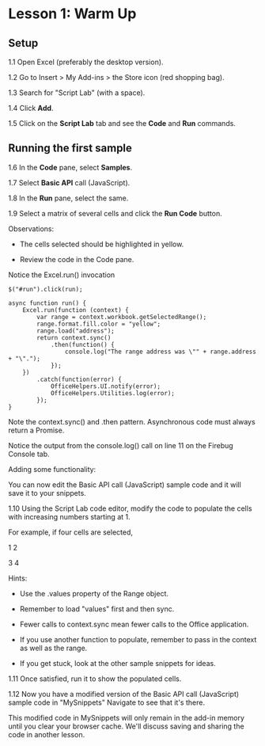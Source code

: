 # Lesson 1: Warm Up


## Setup

1.1 Open Excel (preferably the desktop version).

1.2 Go to Insert > My Add-ins > the Store icon (red shopping bag).

1.3 Search for "Script Lab" (with a space).

1.4 Click **Add**.

1.5 Click on the **Script Lab** tab and see the  **Code** and **Run** commands.


## Running the first sample

1.6 In the **Code** pane, select **Samples**.

1.7 Select **Basic API** call (JavaScript).

1.8 In the **Run** pane, select the same.

1.9 Select a matrix of several cells and click the **Run Code** button.

Observations:

-   The cells selected should be highlighted in yellow.

-   Review the code in the Code pane.

Notice the Excel.run() invocation

```
$("#run").click(run);

async function run() {
    Excel.run(function (context) {
        var range = context.workbook.getSelectedRange();
        range.format.fill.color = "yellow";
        range.load("address");
        return context.sync()
            .then(function() {
                console.log("The range address was \"" + range.address + "\".");
            });
    })
        .catch(function(error) {
            OfficeHelpers.UI.notify(error);
            OfficeHelpers.Utilities.log(error);
        });
}

```
Note the context.sync() and .then pattern. Asynchronous code must always
return a Promise.

Notice the output from the console.log() call on line 11 on the Firebug
Console tab.

Adding some functionality:

You can now edit the Basic API call (JavaScript) sample code and it will save it to your snippets.

1.10 Using the Script Lab code editor, modify the code to populate the cells with increasing numbers starting at 1.

For example, if four cells are selected,

1 2

3 4

Hints:

-   Use the .values property of the Range object.

-   Remember to load "values" first and then sync.

-   Fewer calls to context.sync mean fewer calls to the
    Office application.

-   If you use another function to populate, remember to pass in the
    context as well as the range.

-   If you get stuck, look at the other sample snippets for ideas.

1.11 Once satisfied, run it to show the populated cells.

1.12 Now you have a modified version of the Basic API call (JavaScript) sample code in "MySnippets"
Navigate to see that it's there.

This modified code in MySnippets will only remain in the add-in memory
until you clear your browser cache. We'll discuss saving and sharing the
code in another lesson.

